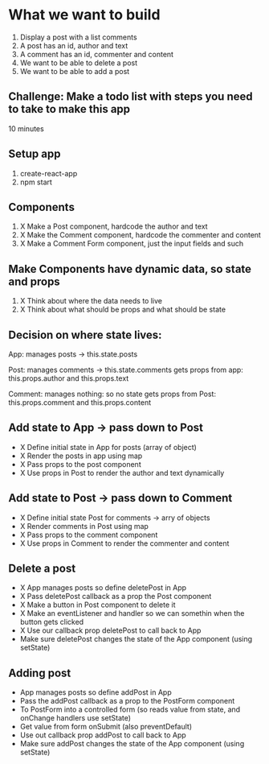 # What we want to build

1. Display a post with a list comments
2. A post has an id, author and text
3. A comment has an id, commenter and content
4. We want to be able to delete a post
5. We want to be able to add a post

## Challenge: Make a todo list with steps you need to take to make this app

10 minutes

## Setup app

1. create-react-app
2. npm start

## Components

1. X Make a Post component, hardcode the author and text
1. X Make the Comment component, hardcode the commenter and content
1. X Make a Comment Form component, just the input fields and such

## Make Components have dynamic data, so state and props

1. X Think about where the data needs to live
1. X Think about what should be props and what should be state

## Decision on where state lives:

App: manages posts -> this.state.posts

Post:
manages comments -> this.state.comments
gets props from app: this.props.author and this.props.text

Comment:
manages nothing: so no state
gets props from Post: this.props.comment and this.props.content

## Add state to App -> pass down to Post

- X Define initial state in App for posts (array of object)
- X Render the posts in app using map
- X Pass props to the post component
- X Use props in Post to render the author and text dynamically

## Add state to Post -> pass down to Comment

- X Define initial state Post for comments -> arry of objects
- X Render comments in Post using map
- X Pass props to the comment component
- X Use props in Comment to render the commenter and content

## Delete a post

- X App manages posts so define deletePost in App
- X Pass deletePost callback as a prop the Post component
- X Make a button in Post component to delete it
- X Make an eventListener and handler so we can somethin when the button gets clicked
- X Use our callback prop deletePost to call back to App
- Make sure deletePost changes the state of the App component (using setState)

## Adding post

- App manages posts so define addPost in App
- Pass the addPost callback as a prop to the PostForm component
- To PostForm into a controlled form (so reads value from state, and onChange handlers use setState)
- Get value from form onSubmit (also preventDefault)
- Use out callback prop addPost to call back to App
- Make sure addPost changes the state of the App component (using setState)
